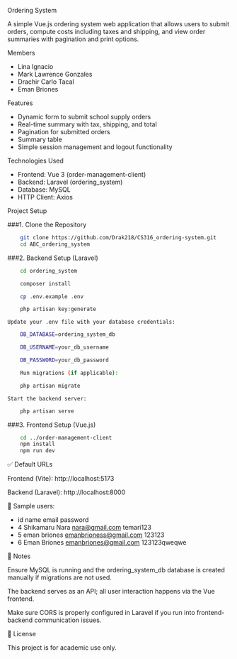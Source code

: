 Ordering System

A simple Vue.js ordering system web application that allows users to submit orders, compute costs including taxes and shipping, and view order summaries with pagination and print options.

Members

- Lina Ignacio
- Mark Lawrence Gonzales
- Drachir Carlo Tacal
- Eman Briones

Features

- Dynamic form to submit school supply orders
- Real-time summary with tax, shipping, and total
- Pagination for submitted orders
- Summary table
- Simple session management and logout functionality

Technologies Used

- Frontend: Vue 3 (order-management-client)
- Backend: Laravel (ordering_system)
- Database: MySQL
- HTTP Client: Axios

Project Setup

###1. Clone the Repository
```bash
    git clone https://github.com/Drak218/CS316_ordering-system.git
    cd ABC_ordering_system
```
###2. Backend Setup (Laravel)
```bash
    cd ordering_system

    composer install

    cp .env.example .env

    php artisan key:generate
```
    Update your .env file with your database credentials:
```bash
    DB_DATABASE=ordering_system_db

    DB_USERNAME=your_db_username

    DB_PASSWORD=your_db_password

    Run migrations (if applicable):

    php artisan migrate
```
    Start the backend server:
```bash
    php artisan serve
```
###3. Frontend Setup (Vue.js)
```bash
    cd ../order-management-client
    npm install
    npm run dev
```
✅ Default URLs

Frontend (Vite): http://localhost:5173

Backend (Laravel): http://localhost:8000

👤 Sample users:

- id	    name	            email	                  password
- 4	  Shikamaru Nara	   nara@gmail.com	            temari123
- 5	  eman briones	    emanbrioness@gmail.com	     123123
- 6	  Eman Briones	    emanbriones@gmail.com	      123123qweqwe

📌 Notes

Ensure MySQL is running and the ordering_system_db database is created manually if migrations are not used.

The backend serves as an API; all user interaction happens via the Vue frontend.

Make sure CORS is properly configured in Laravel if you run into frontend-backend communication issues.

📄 License

This project is for academic use only.

